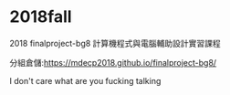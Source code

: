 # 2018fall
2018 finalproject-bg8 計算機程式與電腦輔助設計實習課程

分組倉儲:https://mdecp2018.github.io/finalproject-bg8/

I don't care what are you fucking talking
